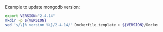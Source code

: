 
Example to update mongodb version:

```bash
export VERSION="2.4.14"
mkdir -p ${VERSION}
sed 's/\[% version %\]/2.4.14/' Dockerfile_template > ${VERSION}/Dockerfile
```